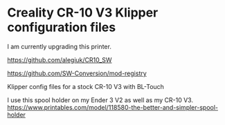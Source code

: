 # Creality CR-10 V3 Klipper configuration files

I am currently upgrading this printer.

https://github.com/alegiuk/CR10_SW



https://github.com/SW-Conversion/mod-registry

Klipper config files for a stock CR-10 V3 with BL-Touch

I use this spool holder on my Ender 3 V2 as well as my CR-10 V3. https://www.printables.com/model/118580-the-better-and-simpler-spool-holder
